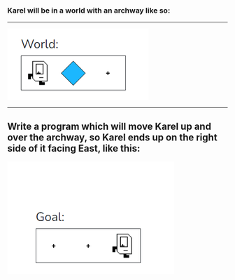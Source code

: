 ### Karel will be in a world with an archway like so:
-------------------------
<img src="/Images/Example1_World.PNG"/>

--------------------------------

Write a program which will move Karel up and over the archway, so Karel ends up on the right side of it facing East, like this:
-----------------------------------------------
<img src="/Images/Example1_Goal.PNG"/>
